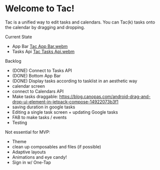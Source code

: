# Welcome to Tac!

Tac is a unified way to edit tasks and calendars. You can Tac(k) tasks onto the calendar by dragging and dropping.

Current State
- App Bar
[Tac App Bar.webm](https://user-images.githubusercontent.com/98223838/213302812-e792cb12-f94a-4fd9-9efd-7337d40014aa.webm)
- Tasks Api
[Tac Tasks Api.webm](https://user-images.githubusercontent.com/98223838/213302976-b1f36f3a-8d27-4dfb-98d7-0bd8073d2cab.webm)

Backlog

- (DONE) Connect to Tasks API
- (DONE) Bottom App Bar
- (DONE) Display tasks according to tasklist in an aesthetic way 
- calendar screen
- connect to Calendars API 
- Make tasks draggable: https://blog.canopas.com/android-drag-and-drop-ui-element-in-jetpack-compose-14922073b3f1 
- saving duration in google tasks
- Editing a single task screen + updating Google tasks 
- FAB to make tasks / events
- Testing


Not essential for MVP: 
- Theme
- clean up composables and files (if possible)
- Adaptive layouts
- Animations and eye candy!
- Sign in w/ One-Tap
